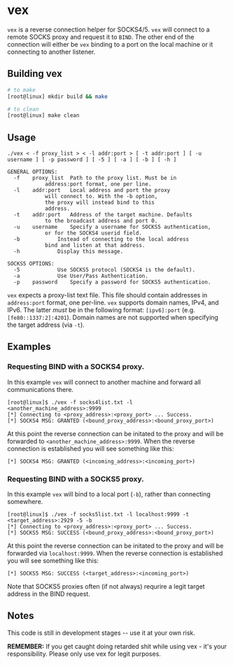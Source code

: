 # vex
`vex` is a reverse connection helper for SOCKS4/5. 
`vex` will connect to a remote SOCKS proxy and request it
to `BIND`. The other end of the connection will either be `vex`
binding to a port on the local machine or it connecting to
another listener.


## Building vex
```bash
# to make 
[root@linux] mkdir build && make 

# to clean
[root@linux] make clean
```

## Usage
```
./vex < -f proxy_list > < -l addr:port > [ -t addr:port ] [ -u username ] [ -p password ] [ -5 ] [ -a ] [ -b ] [ -h ]

GENERAL OPTIONS:
  -f	proxy_list	Path to the proxy list. Must be in
			address:port format, one per line.
  -l	addr:port	Local address and port the proxy
			will connect to. With the -b option,
			the proxy will instead bind to this
			address.
  -t	addr:port	Address of the target machine. Defaults
			to the broadcast address and port 0.
  -u	username	Specify a username for SOCKS5 authentication,
			or for the SOCKS4 userid field.
  -b			Instead of connecting to the local address
			bind and listen at that address.
  -h			Display this message.

SOCKS5 OPTIONS:
  -5			Use SOCKS5 protocol (SOCKS4 is the default).
  -a			Use User/Pass Authentication.
  -p	password	Specify a password for SOCKS5 authentication.
```

`vex` expects a proxy-list text file. This file should contain addresses in
`address:port` format, one per-line.
`vex` supports domain names, IPv4, and IPv6. The latter *must* be in the
following format: `[ipv6]:port` (e.g. `[fe80::1337:2]:4201`). 
Domain names are not supported when specifying the target address (via `-t`).

## Examples
### Requesting BIND with a SOCKS4 proxy. 
In this example `vex` will connect to another machine and forward all communications there.
```
[root@linux]$ ./vex -f socks4list.txt -l <another_machine_address>:9999  
[*] Connecting to <proxy_address>:<proxy_port> ... Success.
[*] SOCKS4 MSG: GRANTED (<bound_proxy_address>:<bound_proxy_port>)
```
At this point the reverse connection can be initated to the proxy and will
be forwarded to `<another_machine_address>:9999`. When the reverse connection is
established you will see something like this:
```
[*] SOCKS4 MSG: GRANTED (<incoming_address>:<incoming_port>)
```

### Requesting BIND with a SOCKS5 proxy. 
In this example `vex` will bind to a local port (`-b`), rather than connecting somewhere.
```
[root@linux]$ ./vex -f socks5list.txt -l localhost:9999 -t <target_address>:2929 -5 -b
[*] Connecting to <proxy_address>:<proxy_port> ... Success.
[*] SOCKS5 MSG: SUCCESS (<bound_proxy_address>:<bound_proxy_port>)
```
At this point the reverse connection can be initated to the proxy and will
be forwarded via `localhost:9999`. When the reverse connection is established 
you will see something like this:
```
[*] SOCKS5 MSG: SUCCESS (<target_address>:<incoming_port>)
```
Note that SOCKS5 proxies often (if not always) requrire a legit target address in the BIND request.


## Notes
This code is still in development stages -- use it at your own risk.

**REMEMBER:** If you get caught doing retarded shit while using vex - 
it's your responsibility. Please only use vex for legit purposes.
